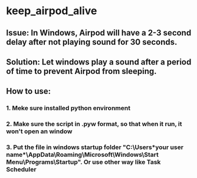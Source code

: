 # keep_airpod_alive
## Issue: In Windows, Airpod will have a 2-3 second delay after not playing sound for 30 seconds. 
## 
## Solution: Let windows play a sound after a period of time to prevent Airpod from sleeping.
## 
## How to use: 
### 1. Meke sure installed python environment
### 2. Make sure the script in .pyw format, so that when it run, it won't open an window
### 3. Put the file in windows startup folder "C:\Users\*your user name*\AppData\Roaming\Microsoft\Windows\Start Menu\Programs\Startup". Or use other way like Task Scheduler
